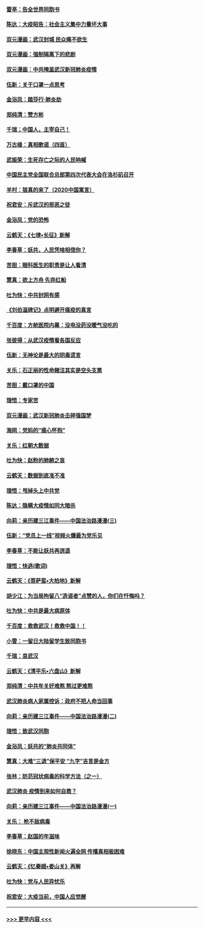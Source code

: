 #### [雷亭：告全世界同胞书](../pages/nsc993/n11862572.md?t=02121333) 
#### [陈达：大疫昭告：社会主义集中力量坏大事](../pages/nsc993/n11859419.md?t=02121333) 
#### [双元漫画：武汉封城 民众痛不欲生](../pages/nsc993/n11859287.md?t=02121333) 
#### [双元漫画：强制隔离下的悲剧](../pages/nsc993/n11859244.md?t=02121333) 
#### [双元漫画：中共掩盖武汉新冠肺炎疫情](../pages/nsc993/n11858249.md?t=02121333) 
#### [伍新：关于口罩一点思考](../pages/nsc993/n11859195.md?t=02121333) 
#### [金浴凤：踏莎行‧肺炎劫](../pages/nsc993/n11858227.md?t=02121333) 
#### [郑纯清：赞方彬](../pages/nsc993/n11856803.md?t=02121333) 
#### [千瑞；中国人，主宰自己！](../pages/nsc993/n11856793.md?t=02121333) 
#### [万古缘：真相歌谣（四首）](../pages/nsc993/n11856263.md?t=02121333) 
#### [武振荣：生死存亡之际的人民呐喊](../pages/nsc993/n11856256.md?t=02121333) 
#### [中国民主党全国联合总部第四次代表大会在洛杉矶召开](../pages/nsc993/n11856344.md?t=02121333) 
#### [羊村：狼真的来了（2020中国寓言）](../pages/nsc993/n11856229.md?t=02121333) 
#### [祝君安：斥武汉的邪恶之徒](../pages/nsc993/n11855861.md?t=02121333) 
#### [金浴凤：党的恐怖](../pages/nsc993/n11855849.md?t=02121333) 
#### [云鹤天：《七律▪长征》新解](../pages/nsc993/n11855479.md?t=02121333) 
#### [李春草：妖共，人民凭啥相信你？](../pages/nsc993/n11855196.md?t=02121333) 
#### [苦胆：眼科医生的职责是让人看清](../pages/nsc993/n11853840.md?t=02121333) 
#### [慧真：欲上方舟 先弃红船](../pages/nsc993/n11853483.md?t=02121333) 
#### [吐为快：中共封网有感](../pages/nsc993/n11852575.md?t=02121333) 
#### [《刘伯温碑记》点明避开瘟疫的真言](../pages/nsc993/n11852128.md?t=02121333) 
#### [千百度：方舱医院内幕：没电没药没暖气没吃的](../pages/nsc993/n11850211.md?t=02121333) 
#### [张彼得：从武汉疫情看各国反应](../pages/nsc993/n11850102.md?t=02121333) 
#### [伍新：无神论是最大的阴毒谎言](../pages/nsc993/n11846129.md?t=02121333) 
#### [关乐：石正丽的性命赌注其实是空头支票](../pages/nsc993/n11846109.md?t=02121333) 
#### [苦胆：戴口罩的中国](../pages/nsc993/n11845576.md?t=02121333) 
#### [理悟：专家苦](../pages/nsc993/n11845564.md?t=02121333) 
#### [双元漫画：武汉新冠肺炎击碎强国梦](../pages/nsc993/n11843320.md?t=02121333) 
#### [海网：党妈的“瘟心怀抱”](../pages/nsc993/n11840740.md?t=02121333) 
#### [关乐：红朝大数据](../pages/nsc993/n11840675.md?t=02121333) 
#### [吐为快：赵粉的肺腑之哀](../pages/nsc993/n11840618.md?t=02121333) 
#### [云鹤天：数据到底准不准](../pages/nsc993/n11840325.md?t=02121333) 
#### [理悟：甩掉头上中共党](../pages/nsc993/n11838826.md?t=02121333) 
#### [陈达：隐瞒大疫情如同大暗杀](../pages/nsc993/n11838771.md?t=02121333) 
#### [向莉：亲历建三江事件——中国法治路漫漫(三)](../pages/nsc993/n11831825.md?t=02121333) 
#### [伍新：“党员上一线”视频火爆最为党乐见](../pages/nsc993/n11838200.md?t=02121333) 
#### [李春草：不能让妖共再逍遥](../pages/nsc993/n11838102.md?t=02121333) 
#### [理悟：快逃(歌词)](../pages/nsc993/n11838083.md?t=02121333) 
#### [云鹤天：《菩萨蛮▪大柏地》新解](../pages/nsc993/n11838059.md?t=02121333) 
#### [胡少江：为当局拘留八“造谣者”点赞的人，你们在忏悔吗？](../pages/nsc993/n11836801.md?t=02121333) 
#### [吐为快：中共是最大病原体](../pages/nsc993/n11836748.md?t=02121333) 
#### [千百度：救救武汉！救救中国！！](../pages/nsc993/n11836145.md?t=02121333) 
#### [小雪：一留日大陆留学生致同胞书](../pages/nsc993/n11834624.md?t=02121333) 
#### [千瑞：哀武汉](../pages/nsc993/n11833647.md?t=02121333) 
#### [云鹤天：《清平乐▪六盘山》新解](../pages/nsc993/n11833611.md?t=02121333) 
#### [郑纯清：中共年关好难熬 熬过更难熬](../pages/nsc993/n11833489.md?t=02121333) 
#### [武汉肺炎病人家属控诉：政府不把人命当回事](../pages/nsc993/n11833205.md?t=02121333) 
#### [向莉：亲历建三江事件——中国法治路漫漫(二)](../pages/nsc993/n11829102.md?t=02121333) 
#### [理悟：致武汉同胞](../pages/nsc993/n11831522.md?t=02121333) 
#### [金浴凤：妖共的“肺炎共同体”](../pages/nsc993/n11829448.md?t=02121333) 
#### [慧真：大难“三退”保平安 “九字”吉言是金方](../pages/nsc993/n11829501.md?t=02121333) 
#### [张林：防范冠状病毒的科学方法（之一）](../pages/nsc993/n11828618.md?t=02121333) 
#### [武汉肺炎 疫情到来如何自救？](../pages/nsc993/n11827632.md?t=02121333) 
#### [向莉：亲历建三江事件——中国法治路漫漫(一)](../pages/nsc993/n11827190.md?t=02121333) 
#### [关乐： 枪不敌病毒](../pages/nsc993/n11826746.md?t=02121333) 
#### [李春草：赵国的年滋味](../pages/nsc993/n11826321.md?t=02121333) 
#### [徐晓东：中国主观性新闻火遍全网 传播真相极困难](../pages/nsc993/n11826508.md?t=02121333) 
#### [云鹤天：《忆秦娥▪娄山关》再解](../pages/nsc993/n11824682.md?t=02121333) 
#### [吐为快：党与人民异忧乐](../pages/nsc993/n11824660.md?t=02121333) 
#### [祝君安：大疫当前，中国人应觉醒](../pages/nsc993/n11821946.md?t=02121333) 

----
#### [ >>> 更早内容 <<< ](../indexes/nsc993-earlier.md)
